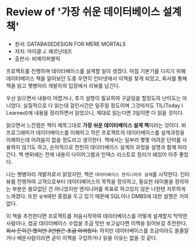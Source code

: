# Review of '가장 쉬운 데이터베이스 설계 책'

- 원서: DATABASEDESIGN FOR MERE MORTALS
- 저자: 마이클 J. 헤르난데즈
- 출판사: 비제이퍼블릭

 프로젝트를 진행하며 데이터베이스를 설계할 일이 생겼다. 마침 기본기를 다지기 위해 데이터베이스 책을 알아보던 도중 우연히 인터넷에서 이책을 찾게 되었고, 회사를 통해 책을 읽고 햇병아리 개발자의 입장에서 리뷰를 남긴다.

 우선 읽으면서 내용이 어렵거나, 추가 설명이 필요하여 구글링을 할정도의 난이도는 아니었다. 실질적으로 다 읽는데 걸린시간은 일주일 정도이며 그것마저도 TIL(Today I Learned)에 내용을 정리하면서 읽었으니, 제대로 읽는다면 3일이면 다 읽을 것이다.

 읽으면서 느낀점은 책이 제목그대로 **가장 쉬운 데이터베이스 설계 책**이라는 것이다. 비프로그래머가 데이터베이스를 이해하고 작은 프로젝트의 데이터베이스를 설계과정을 이해하는데 어려움이 없을 정도라고 생각한다. 책에서는 일부러 몇몇 어려운 단어를 사용하지 않기도 하고, 순차적으로 천천히 데이터베이스 설계의 과정을 설명과 함께 따라간다. 책 맨뒤에는 전체 내용이 다이어그램과 인덱스 리스트로 정리가 돼있어 아주 좋았다.

 나는 햇병아리 개발자로서 읽었지만, 책은 `데이터베이스 엔지니어의 설계`를 시작한다. 인터뷰를 진행하여 고객으로부터 데이터베이스의 목적을 정의하고, 필요한 테이블을 정의하는 부분은 쓸모없던 건 아니었지만 엔지니어를 목표로 하고있지 않은 나한텐 지루하게 느껴졌다. 또한 `설계`에만 중점을 두고 있기 때문에 SQL이나 DMBS에 대한 설명은 거의없다.

 이 책을 추천한다면 프로젝트를 처음시작하여 데이터베이스를 어떻게 설계할지 막막한 사람이나, 컴공 데이터베이스 수업을 조금 맛만 보고싶다면 이책을 읽어보길 추천한다. ~~회사 돈이긴 했지만 3만원은 조금 아까웠다.~~ 하지만 데이터베이스를 조금이라도 쓸줄알거나 배운사람이라면 굳이 이책을 구입하거나 읽을 이유는 없을 것 같다.
